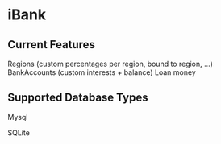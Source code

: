 iBank
=============

Current Features
-------
  Regions  (custom percentages per region, bound to region, ...)
  BankAccounts (custom interests + balance)
  Loan money
  
Supported Database Types
-------
 Mysql
 
 SQLite
